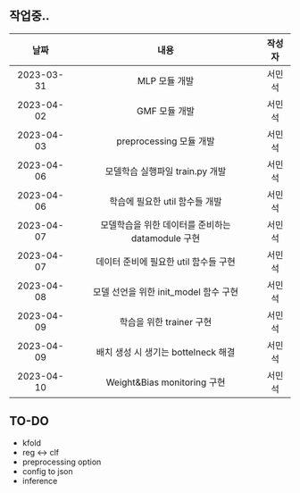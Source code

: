 작업중..
---
|날짜|내용|작성자|
|:---:|:---:|:---:|
|2023-03-31|MLP 모듈 개발|서민석|
|2023-04-02|GMF 모듈 개발|서민석|
|2023-04-03|preprocessing 모듈 개발|서민석|
|2023-04-06|모델학습 실행파일 train.py 개발|서민석|
|2023-04-06|학습에 필요한 util 함수들 개발|서민석|
|2023-04-07|모델학습을 위한 데이터를 준비하는 datamodule 구현|서민석|
|2023-04-07|데이터 준비에 필요한 util 함수들 구현|서민석|
|2023-04-08|모델 선언을 위한 init_model 함수 구현|서민석|
|2023-04-09|학습을 위한 trainer 구현|서민석|
|2023-04-09|배치 생성 시 생기는 bottelneck 해결|서민석|
|2023-04-10|Weight&Bias monitoring 구현|서민석|


TO-DO
---
* kfold
* reg <-> clf
* preprocessing option
* config to json
* inference
